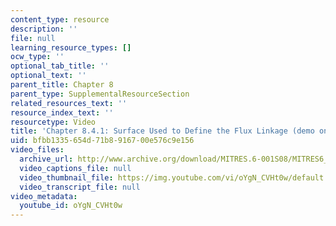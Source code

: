 ```yaml
---
content_type: resource
description: ''
file: null
learning_resource_types: []
ocw_type: ''
optional_tab_title: ''
optional_text: ''
parent_title: Chapter 8
parent_type: SupplementalResourceSection
related_resources_text: ''
resource_index_text: ''
resourcetype: Video
title: 'Chapter 8.4.1: Surface Used to Define the Flux Linkage (demo only)'
uid: bfbb1335-654d-71b8-9167-00e576c9e156
video_files:
  archive_url: http://www.archive.org/download/MITRES.6-001S08/MITRES6_001S08_8-4-1_demo_220k.mp4
  video_captions_file: null
  video_thumbnail_file: https://img.youtube.com/vi/oYgN_CVHt0w/default.jpg
  video_transcript_file: null
video_metadata:
  youtube_id: oYgN_CVHt0w
---
```

